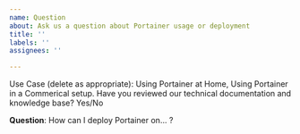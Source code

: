 ```yaml
---
name: Question
about: Ask us a question about Portainer usage or deployment
title: ''
labels: ''
assignees: ''

---
```


Use Case (delete as appropriate): Using Portainer at Home, Using Portainer in a Commerical setup.
Have you reviewed our technical documentation and knowledge base? Yes/No

<!--

You can find more information about Portainer support framework policy here: https://old.portainer.io/2019/04/portainer-support-policy/

Do you need help or have a question? Come chat with us on Slack http://portainer.slack.com/

Also, be sure to check our FAQ and documentation first: https://documentation.portainer.io/
-->

**Question**:
How can I deploy Portainer on... ?
